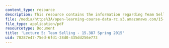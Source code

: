 ```yaml
---
content_type: resource
description: This resource contains the information regarding Team Selling.
file: /media/https%3A/open-learning-course-data-rc.s3.amazonaws.com/15-387-entrepreneurial-sales-spring-2015/70287e4775ed6fd128d0435dd256e773_MIT15_387S15_Lecture5.pdf
file_type: application/pdf
resourcetype: Document
title: 'Lecture 5: Team Selling - 15.387 Spring 2015'
uid: 70287e47-75ed-6fd1-28d0-435dd256e773
---
```

